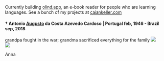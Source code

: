 Currently building [olind.app](https://olind.app), an e-book reader for people who are learning languages. See a bunch of my projects at [caiankeller.com](https://caiankeller.com)

#### † Antonio [Augusto](https://caiankeller.com/augusto) da Costa Azevedo Cardoso | Portugal feb, 1946 - Brazil sep, 2018

grandpa fought in the war; grandma sacrificed everything for the family ![](https://flagcdn.com/w20/eu.png) ![](https://flagcdn.com/w20/pt.png)

Anna
